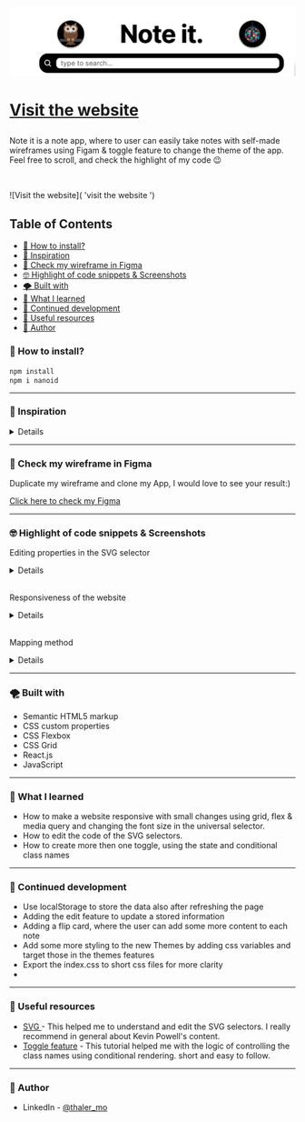 ![welcome](./src/screenshots/app_banner.png)

<h1>

[Visit the website](https://kichisworld-next-generation.netlify.app 'check the website ')

</h1>
<div>

Note it is a note app, where to user can easily take notes with self-made wireframes using Figam & toggle feature to change the theme of the app. Feel free to scroll, and check the highlight of my code 😉

</div>
<br>

![Visit the website]( 'visit the website ')

  <h2>Table of Contents</h2>

- [🧐 How to install?](#-how-to-install)
- [🦋 Inspiration](#-inspiration)
- [🎨 Check my wireframe in Figma](#-check-my-wireframe-in-figma)
- [🤓 Highlight of code snippets \& Screenshots](#-highlight-of-code-snippets--screenshots)
- [🌪️ Built with](#️-built-with)
- [🙇 What I learned](#-what-i-learned)
- [🙆 Continued development](#-continued-development)
- [💆 Useful resources](#-useful-resources)
- [👀 Author](#-author)

### 🧐 How to install?

```
npm install
npm i nanoid
```

<hr>

### 🦋 Inspiration

  <details>

**THE IDEA:** I consider a note app for the most essential skills for a developer, where you store, add, remove and filter from certain information.

**THE UX/UI INSPIRATION:** The app is inspired by the black & white clean and minimal layout. To make it more interesting for the user, I added two themes: dark theme & party theme to make the ux more individually

</details><hr>

### 🎨 Check my wireframe in Figma

<summery>Duplicate my wireframe and clone my App, I would love to see your result:)</summery>

<a href="https://www.figma.com/file/nMy5K9G6IpVROuhCtDenNz/note_it-(Repo)?node-id=0%3A1&t=BCeTSXEBppTjUkFs-1" target="blank">Click here to check my Figma</a>

---

### 🤓 Highlight of code snippets & Screenshots

<summery>Editing properties in the SVG selector</summery>

  <details>

```
   <svg
        xmlns="http://www.w3.org/2000/svg"
        <!-- use none to make the fill transparent -->
        fill="none"
        viewBox="0 0 24 24"
        <!-- use stroke width property to edit the line of the search icon -->
        strokeWidth={2.5}
        stroke="currentColor"
        className="search-icon"
      >
        <path
          strokeLinecap="round"
          strokeLinejoin="round"
          d="M21 21l-5.197-5.197m0 0A7.5 7.5 0 105.196 5.196a7.5 7.5 0 0010.607 10.607z"
        />
      </svg>
```

</details> <br>

<summery>Responsiveness of the website</summery>

<details>

<summery>wide screen</summery>

![Responsiveness](./src/screenshots/wide_view.png)

<h3>medium & small screen device</h3>

<div align="center">
<img src="./src/screenshots/tablet_view.png" alt="medium screen view" width="40%"/>
<img src="./src/screenshots/mobile_view.png" alt="medium screen view" width="30%"/>
</div>

<p>Using two media queries sizes for medium and small screen. the goal is to make it responsive in the main code, and make small changes to maximize the ux. In addition using the REM units to edit easily the size of components in the app</p>

```
/* ===================== MEDIA QUERIES (MEDIUM DEVICES) =========================*/
@media screen and (max-width: 1300px) {
  <!-- change the font-site in the universal selector, wil adapt all the css in relation with the new font size -->
  * {
    font-size: 14px;
  }

<!-- Change layout direction on the flexbox to adjust the appearance of the app for the medium, screen devices -->
  .App {
    width: 100%;
    flex-direction: column;
    align-items: center;
  }

  .container-edit,
  .container-logs {
    width: 80%;
  }

  .container-logs {
    margin-block-start: 2rem;
  }
}

/* ===================== SMALL QUERIES (MEDIUM DEVICES) =========================*/
@media screen and (max-width: 600px) {
  * {
    font-size: 10px;
  }
}

```

</details><br>

<summery>Mapping method</summery>

<details>

<p>Using the mapping js method outside the return section for clear section divided by logic and actual render</p>

```
 const NotesList = (props) => {

  const notesMapping = props.notes.map((el) => (
    <SingleNote
      id={el.id}
      key={el.id}
      headline={el.headline}
      text={el.text}
      timeStamp={el.timeStamp}
      handleDeleteNote={props.handleDeleteNote}
    />
  ));

  return <div className="container-logs--logs-collection">{notesMapping}</div>;
};

export default NotesList;

```

</details>

<hr>

### 🌪️ Built with

- Semantic HTML5 markup
- CSS custom properties
- CSS Flexbox
- CSS Grid
- React.js
- JavaScript

<hr>

### 🙇 What I learned

- How to make a website responsive with small changes using grid, flex & media query and changing the font size in the universal selector.
- How to edit the code of the SVG selectors.
- How to create more then one toggle, using the state and conditional class names

<hr>

### 🙆 Continued development

- Use localStorage to store the data also after refreshing the page
- Adding the edit feature to update a stored information
- Adding a flip card, where the user can add some more content to each note
- Add some more styling to the new Themes by adding css variables and target those in the themes features
- Export the index.css to short css files for more clarity
-

<hr>

### 💆 Useful resources

- [SVG ](https://youtu.be/ZJSCl6XEdP8) - This helped me to understand and edit the SVG selectors. I really recommend in general about Kevin Powell's content.
- [Toggle feature](https://youtu.be/1Io-qb45nzw) - This tutorial helped me with the logic of controlling the class names using conditional rendering. short and easy to follow.

<hr>

### 👀 Author

- LinkedIn - [@thaler_mo](https://www.linkedin.com/in/moran-thaler/)
